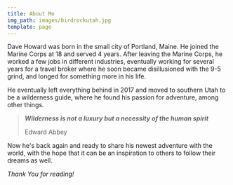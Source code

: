 ```yaml
---
title: About Me
img_path: images/birdrockutah.jpg
template: page
---
```

Dave Howard was born in the small city of Portland, Maine. He joined the Marine Corps at 18 and served 4 years. After leaving the Marine Corps, he worked a few jobs in different industries, eventually working for several years for a travel broker where he soon became disillusioned with the 9-5 grind, and longed for something more in his life.

He eventually left everything behind in 2017 and moved to southern Utah to be a wilderness guide, where he found his passion for adventure, among other things.

> ***Wilderness is not a luxury but a necessity of the human spirit***
>
> Edward Abbey

Now he's back again and ready to share his newest adventure with the world, with the hope that it can be an inspiration to others to follow their dreams as well.

*Thank You for reading!*
